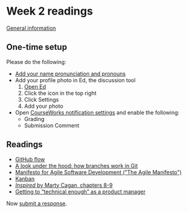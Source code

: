 # Week 2 readings

[General information](../README.md#readings)

## One-time setup

Please do the following:

- [Add your name pronunciation and pronouns](https://courseworks2.columbia.edu/courses/210480/external_tools/62951)
- Add your profile photo in Ed, the discussion tool
  1.  [Open Ed](https://courseworks2.columbia.edu/courses/210480/external_tools/37606?display=borderless)
  1.  Click the icon in the top right
  1.  Click Settings
  1.  Add your photo
- Open [CourseWorks notification settings](https://courseworks2.columbia.edu/profile/communication) and enable the following:
  - Grading
  - Submission Comment

## Readings

- [GitHub flow](https://docs.github.com/en/get-started/using-github/github-flow)
- [A look under the hood: how branches work in Git](https://stackoverflow.blog/2021/04/05/a-look-under-the-hood-how-branches-work-in-git/)
- [Manifesto for Agile Software Development ("The Agile Manifesto")](https://agilemanifesto.org/)
- [Kanban](https://www.atlassian.com/agile/kanban)
- [_Inspired_ by Marty Cagan, chapters 8-9](https://courseworks2.columbia.edu/courses/210480/files?preview=23023996)
- [Getting to “technical enough” as a product manager](https://medium.com/@lulu_cheng/getting-to-technical-enough-as-a-product-manager-5b372513cd1c)

Now [submit a response](../README.md#responses).
